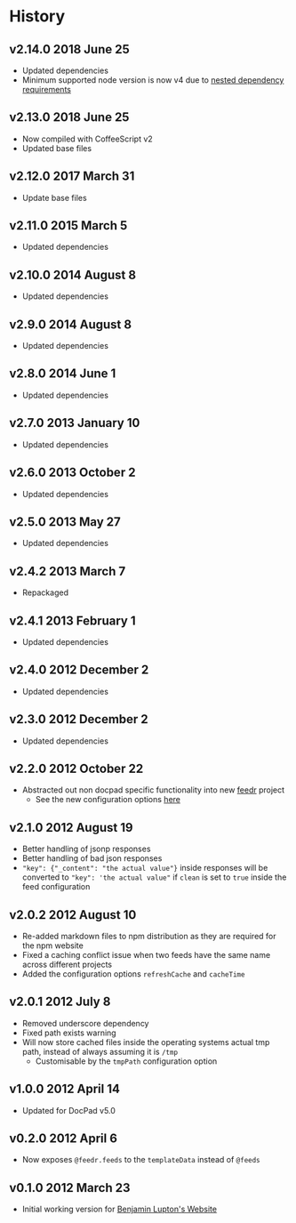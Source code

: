 # History

## v2.14.0 2018 June 25
- Updated dependencies
- Minimum supported node version is now v4 due to [nested dependency requirements](https://github.com/bevry/feedr/blob/master/HISTORY.md#v300-2018-january-25)

## v2.13.0 2018 June 25
- Now compiled with CoffeeScript v2
- Updated base files

## v2.12.0 2017 March 31
- Update base files

## v2.11.0 2015 March 5
- Updated dependencies

## v2.10.0 2014 August 8
- Updated dependencies

## v2.9.0 2014 August 8
- Updated dependencies

## v2.8.0 2014 June 1
- Updated dependencies

## v2.7.0 2013 January 10
- Updated dependencies

## v2.6.0 2013 October 2
- Updated dependencies

## v2.5.0 2013 May 27
- Updated dependencies

## v2.4.2 2013 March 7
- Repackaged

## v2.4.1 2013 February 1
- Updated dependencies

## v2.4.0 2012 December 2
- Updated dependencies

## v2.3.0 2012 December 2
- Updated dependencies

## v2.2.0 2012 October 22
- Abstracted out non docpad specific functionality into new [feedr](https://github.com/bevry/feedr) project
	- See the new configuration options [here](https://github.com/bevry/feedr#configuration)

## v2.1.0 2012 August 19
- Better handling of jsonp responses
- Better handling of bad json responses
- `"key": {"_content": "the actual value"}` inside responses will be converted to `"key": 'the actual value"` if `clean` is set to `true` inside the feed configuration

## v2.0.2 2012 August 10
- Re-added markdown files to npm distribution as they are required for the npm website
- Fixed a caching conflict issue when two feeds have the same name across different projects
- Added the configuration options `refreshCache` and `cacheTime`

## v2.0.1 2012 July 8
- Removed underscore dependency
- Fixed path exists warning
- Will now store cached files inside the operating systems actual tmp path, instead of always assuming it is `/tmp`
	- Customisable by the `tmpPath` configuration option

## v1.0.0 2012 April 14
- Updated for DocPad v5.0

## v0.2.0 2012 April 6
- Now exposes `@feedr.feeds` to the `templateData` instead of `@feeds`

## v0.1.0 2012 March 23
- Initial working version for [Benjamin Lupton's Website](https://github.com/balupton/balupton.docpad)
